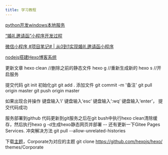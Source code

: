 ```yaml
---
title: 学习教程
---
```

[python开发windows本地服务](http://www.manongjc.com/detail/27-uflskemyknpxqkk.html)

[“婚礼邀请函”小程序开发过程](https://blog.csdn.net/BAI20010904/article/details/124481796)

[微信小程序 #项目笔记# | 从0到1实现婚礼邀请函小程序](https://blog.csdn.net/Naiva/article/details/119538735)

[nodejs搭建Hexo博客系统](https://www.jianshu.com/p/251855ec704b/)

更新文章
hexo clean //删除之前的静态文件
hexo g //重新生成新的
hexo s //开启服务
    

提交代码
git init 初始化git
git add . 添加文件
git commit -m '备注'
git pull origin master
git push origin master

如果出现合并操作
键盘输入‘i’
键盘输入‘esc’
键盘输入‘:wq’
键盘输入‘enter’，
提交代码成功

服务部署到github
代码更新到git服务之后在git bush中执行hexo clean清除缓存，然后执行hexo g -d生成hexo静态网页并部署
-- 还有更新一下Gitee Pages Services.
冲突解决方法
git pull --allow-unrelated-histories

下载[主题](https://github.com/hexojs/hexo/)，Corporate为对应的主题 git clone https://github.com/hexojs/hexo/ themes/Corporate
 